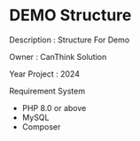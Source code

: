 # DEMO Structure

Description : Structure For Demo

Owner : CanThink Solution

Year Project : 2024

Requirement System
- PHP 8.0 or above
- MySQL
- Composer